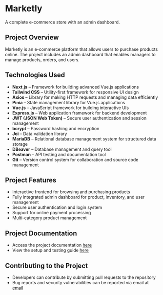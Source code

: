 # Marketly  

A complete e-commerce store with an admin dashboard.  

## Project Overview  

Marketly is an e-commerce platform that allows users to purchase products online. The project includes an admin dashboard that enables managers to manage products, orders, and users.  

## Technologies Used  

* **Nuxt.js** – Framework for building advanced Vue.js applications  
* **Tailwind CSS** – Utility-first framework for responsive UI design  
* **Axios** – Library for making HTTP requests and managing data efficiently  
* **Pinia** – State management library for Vue.js applications  
* **Vue.js** – JavaScript framework for building interactive UIs  
* **Express.js** – Web application framework for backend development  
* **JWT (JSON Web Token)** – Secure user authentication and session management  
* **bcrypt** – Password hashing and encryption  
* **Joi** – Data validation library  
* **MariaDB** – Relational database management system for structured data storage  
* **DBeaver** – Database management and query tool  
* **Postman** – API testing and documentation tool  
* **Git** – Version control system for collaboration and source code management  

## Project Features  

* Interactive frontend for browsing and purchasing products  
* Fully integrated admin dashboard for product, inventory, and user management  
* Secure user authentication and login system  
* Support for online payment processing  
* Multi-category product management  

## Project Documentation  

* Access the project documentation [here](#)  
* View the setup and testing guide [here](#)  

## Contributing to the Project  

* Developers can contribute by submitting pull requests to the repository  
* Bug reports and security vulnerabilities can be reported via email at [email](#)